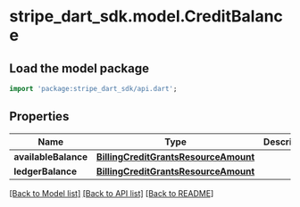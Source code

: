 # stripe_dart_sdk.model.CreditBalance

## Load the model package
```dart
import 'package:stripe_dart_sdk/api.dart';
```

## Properties
Name | Type | Description | Notes
------------ | ------------- | ------------- | -------------
**availableBalance** | [**BillingCreditGrantsResourceAmount**](BillingCreditGrantsResourceAmount.md) |  | 
**ledgerBalance** | [**BillingCreditGrantsResourceAmount**](BillingCreditGrantsResourceAmount.md) |  | 

[[Back to Model list]](../README.md#documentation-for-models) [[Back to API list]](../README.md#documentation-for-api-endpoints) [[Back to README]](../README.md)


